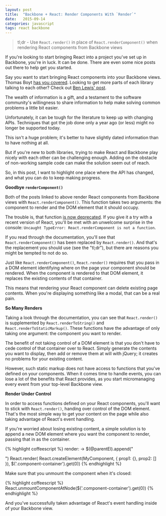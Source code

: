 ```yaml
---
layout: post
title:  "Backbone + React: Render Components With `Render`"
date:   2015-09-14
categories: javascript
tags: react backbone
--- 
```


>tl;dr - Use `React.render()` in place of `React.renderComponent()` when rendering React components from Backbone views

If you're looking to start bringing React into a project you've set up in Backbone, you're in luck. It can be done. There are even some nice posts out there to help get you started.

Say you want to start bringing React components into your Backbone views. Thomas Boyt [has you covered][venmo]. Looking to get more parts of each library talking to each other? Check out [Ben Lewis' post][engineyard].

The wealth of information is a gift, and a testament to the software community's willingness to share information to help make solving common problems a little bit easier.

Unfortunately, it can be tough for the literature to keep up with changing APIs. Techniques that got the job done only a year ago (or less) might no longer be supported today.

This isn't a huge problem; it's better to have slightly dated information than to have nothing at all. 

But if you're new to both libraries, trying to make React and Backbone play nicely with each other can be challenging enough. Adding on the obstacle of non-working sample code can make the solution seem out of reach.

So, in this post, I want to highlight one place where the API has changed, and what you can do to keep making progress.

**Goodbye `renderComponent()`**

Both of the posts linked to above render React components from Backbone views with `React.renderComponent()`. This function takes two arguments: the component to render and the DOM element that it should occupy.

The trouble is, that function [is now deprecated][rendercomponent]. If you give it a try with a recent version of React, you'll be met with an unwelcome surprise in the console: `Uncaught TypeError: React.renderComponent is not a function`.

If you read through the documentation, you'll see that `React.renderComponent()` has been replaced by `React.render()`. And that's the replacement you should use (see the "tl;dr"), but there are reasons you might be tempted to not do so.

Just like `React.renderComponent()`, `React.render()` requires that you pass in a DOM element identifying where on the page your component should be rendered. When the component is rendered to that DOM element, it replaces the existing contents of that container.

This means that rendering your React component can delete existing page contents. When you're displaying something like a modal, that can be a real pain.

**So Many Renders**

Taking a look through the documentation, you can see that `React.render()` is supplemented by `React.renderToString()` and `React.renderToStaticMarkup()`. These functions have the advantage of only taking one argument: the component you want to render.

The benefit of not taking control of a DOM element is that you don't have to cede control of that container over to React. Simply generate the contents you want to display, then add or remove them at will with jQuery; it creates no problems for your existing content.

However, such static markup does not have access to functions that you've defined on your components. When it comes time to handle events, you can lose a lot of the benefits that React provides, as you start micromanaging every event from your top-level Backbone view.

**Render Under Control**

In order to access functions defined on your React components, you'll want to stick with `React.render()`, handing over control of the DOM element. That's the most simple way to get your content on the page while also taking advantage of React's event handling.

If you're worried about losing existing content, a simple solution is to append a new DOM element where you want the component to render, passing that in as the container.

{% highlight coffeescript %}
render: ->
  $(@parentEl).append("<div class='component-container'></div>")
  React.render(
    React.createElement(MyComponent, { prop1: {}, prop2: [] }),
    $('.component-container').get(0))
{% endhighlight %}

Make sure that you unmount the component when it's closed:

{% highlight coffeescript %}
React.unmountComponentAtNode($('.component-container').get(0))
{% endhighlight %}

And you've successfully taken advantage of React's event handling inside of your Backbone view.

[venmo]: https://venmo-blog.squarespace.com/2015/6/4/using-react-components-as-backbone-views
[engineyard]: https://blog.engineyard.com/2015/integrating-react-with-backbone
[rendercomponent]: https://facebook.github.io/react/blog/2014/10/28/react-v0.12.html